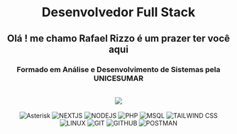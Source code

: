 <h1 align="center">Desenvolvedor Full Stack</h1>
<h2 align="center">Olá ! me chamo Rafael Rizzo é um prazer ter você aqui</h2>
<h3 align="center">Formado em Análise e Desenvolvimento de Sistemas pela UNICESUMAR</h3>
</br>

<div align="center">
 <img src="https://streak-stats.demolab.com?user=rafaelRizzo&theme=dark&locale=pt_BR&card_width=800)](https://git.io/streak-stats">
</div>

<div align="center">
<!--   <img width="450px" src="https://github-readme-stats.vercel.app/api/top-langs/?username=rafaelRizzo&layout=compact&langs_count=7&theme=dracula"/> -->
</div>
<div style="display: inline_block" align="center"><br>
    <img src="https://img.shields.io/badge/Asterisk-FFBF00?style=for-the-badge&logo=asterisk&logoColor=F28C28" alt="Asterisk"/>
    <img src="https://img.shields.io/badge/Next-black?style=for-the-badge&logo=next.js&logoColor=white" alt="NEXTJS"/>    
    <img src="https://img.shields.io/badge/node.js-6DA55F?style=for-the-badge&logo=node.js&logoColor=white" alt="NODEJS"/>
    <img src="https://img.shields.io/badge/PHP-777BB4?style=for-the-badge&logo=php&logoColor=white" alt="PHP"/>
    <img src="https://img.shields.io/badge/MySQL-00000F?style=for-the-badge&logo=mysql&logoColor=white" alt="MSQL"/>    
    <img src="https://img.shields.io/badge/tailwindcss-%2338B2AC.svg?style=for-the-badge&logo=tailwind-css&logoColor=white" alt="TAILWIND CSS"/>
    <img src="https://img.shields.io/badge/Linux-000?style=for-the-badge&logo=linux&logoColor=FCC624" alt="LINUX"/>
    <img src="https://img.shields.io/badge/GIT-E44C30?style=for-the-badge&logo=git&logoColor=white" alt="GIT"/>
    <img src="https://img.shields.io/badge/GitHub-100000?style=for-the-badge&logo=github&logoColor=white" alt="GITHUB"/>
    <img src="https://img.shields.io/badge/Postman-FF6C37.svg?style=for-the-badge&logo=Postman&logoColor=white" alt="POSTMAN"/>
</div>
<div> 
   <a href="https://www.instagram.com/rafael_breschi/" target="_blank">
   <a href="https://br.linkedin.com/in/rafael-rizzo-breschi-b02547216" target="_blank">
</div>
